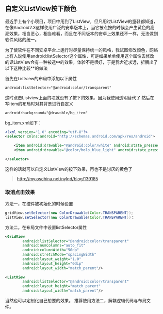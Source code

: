 ## 自定义ListView按下颜色

最近手上有个小项目，项目中用到了ListView，但凡用过ListView的童鞋都知道，在像Android2.3这样使用广泛的安卓版本上，当它被点按的时候会产生黄色的高亮效果，相当恶心，相当难看，而且在不同版本的安卓上效果还不一样，无法做到软件风格的统一。

为了使软件在不同安卓平台上运行时尽量保持统一的风格，我试图修改颜色，网络上有人说使用android:listSelector这个属性，可是如果单单使用这个属性去修改的话ListView会有一种被选中的效果，体验不是很好，于是我舍近求远，折腾出了以下这种比较**的做法

首先在Listview的布局中添加以下属性
```xml
android:listSelector="@android:color/transparent"
```
这时点击Listview上面的项就没有了按下的效果，因为我使用透明替代了
然后在写Item的布局时对其背景进行自定义
```xml
android:background="@drawable/bg_item"
```
bg_item.xml如下：
```xml
<?xml version="1.0" encoding="utf-8"?>
<selector xmlns:android="http://schemas.android.com/apk/res/android">
 
    <item android:drawable="@android:color/white" android:state_pressed="false"/>
    <item android:drawable="@color/holo_blue_light" android:state_pressed="true"/>
 
</selector>
```
这样的话就可以自定义ListView的按下效果，再也不是讨厌的黄色了

> http://my.oschina.net/nylqd/blog/139185

### 取消点击效果
方法一，在控件被初始化的时候设置
```java
gridView.setSelector(new ColorDrawable(Color.TRANSPARENT));
listView.setSelector(new ColorDrawable(Color.TRANSPARENT))；
```
方法二，在布局文件中设置listSelector属性
```xml
<GridView
        android:listSelector="@android:color/transparent"
        android:numColumns="auto_fit"
        android:columnWidth="50dp"
        android:stretchMode="spacingWidth"
        android:layout_weight="1.0"
        android:layout_height="0dip"
        android:layout_width="match_parent"/>
 
<ListView
        android:listSelector="@android:color/transparent"
        android:layout_height="match_parent"
        android:layout_width="match_parent"/>
```

当然也可以定制化自己想要的效果。 
推荐使用方法二，解耦逻辑代码与布局文件。